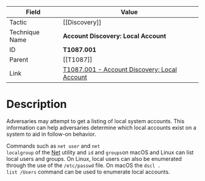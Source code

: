 
|Field|Value|
|---|---|
|Tactic|[[Discovery]]|
|Technique Name|**Account Discovery: Local Account**|
|ID|**T1087.001**|
|Parent|[[T1087]]|
|Link|[T1087.001 - Account Discovery: Local Account](https://attack.mitre.org/techniques/T1087/001)|

# Description

Adversaries may attempt to get a listing of local system accounts. This information can help adversaries determine which local accounts exist on a system to aid in follow-on behavior.

Commands such as <code>net user</code> and <code>net localgroup</code> of the [Net](https://attack.mitre.org/software/S0039) utility and <code>id</code> and <code>groups</code>on macOS and Linux can list local users and groups. On Linux, local users can also be enumerated through the use of the <code>/etc/passwd</code> file. On macOS the <code>dscl . list /Users</code> command can be used to enumerate local accounts.